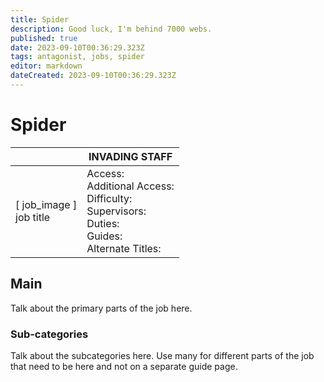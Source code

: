 ```yaml
---
title: Spider
description: Good luck, I'm behind 7000 webs.
published: true
date: 2023-09-10T00:36:29.323Z
tags: antagonist, jobs, spider
editor: markdown
dateCreated: 2023-09-10T00:36:29.323Z
---
```


# Spider

|                             | INVADING STAFF                                                                                  |
|-----------------------------|----------------------------------------------------------------------------------------------|
| \[ job_image ]<br>job title | Access:<br>Additional Access:<br>Difficulty:<br>Supervisors:<br>Duties:<br>Guides:<br>Alternate Titles: |

## Main 
Talk about the primary parts of the job here.


### Sub-categories
Talk about the subcategories here. Use many for different parts of the job that need to be here and not on a separate guide page.